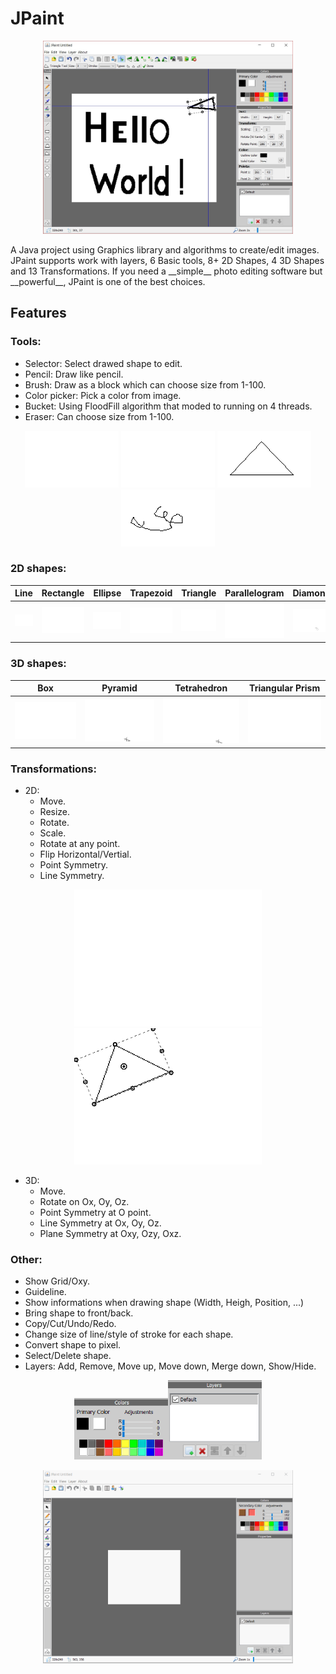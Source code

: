 # JPaint
<p align="center"><img src="/readme/jpaint.jpg" width="400px"/></p>
A Java project using Graphics library and algorithms to create/edit images. JPaint supports work with layers, 6 Basic tools, 8+ 2D Shapes, 4 3D Shapes and 13 Transformations. If you need a __simple__ photo editing software but __powerful__, JPaint is one of the best choices.

## Features
### Tools:
  - Selector: Select drawed shape to edit.
  - Pencil: Draw like pencil.
  - Brush: Draw as a block which can choose size from 1-100.
  - Color picker: Pick a color from image.
  - Bucket: Using FloodFill algorithm that moded to running on 4 threads.
  - Eraser: Can choose size from 1-100.
<p align="center">
  <img src="/readme/pencil.gif" width="150px">
  <img src="/readme/brush.gif" width="150px">
  <img src="/readme/fill.gif" width="150px">
  <img src="/readme/eraser.gif" width="150px">
</p>

### 2D shapes:

Line | Rectangle | Ellipse | Trapezoid | Triangle | Parallelogram | Diamond | Polygons
-----|-----------|---------|-----------|----------|---------------|---------|----------
<img src="/readme/line.gif" width="150px"> | <img src="/readme/rect.gif" width="150px"> |  <img src="/readme/circle.gif" width="150px">|<img src="/readme/trap.gif" width="150px"> | <img src="/readme/triangle.gif" width="150px"> | <img src="/readme/para.gif" width="150px"> | <img src="/readme/diamond.gif" width="150px"> | <img src="/readme/polygons.gif" width="150px">

  
### 3D shapes:

Box | Pyramid | Tetrahedron | Triangular Prism
-|-|-|-
<img src="/readme/box.gif" width="150px"> | <img src="/readme/pyramid.gif" width="150px"> | <img src="/readme/pyramid2.gif" width="150px"> | <img src="/readme/prism.gif" width="150px">

### Transformations:
  - 2D:
    - Move.
    - Resize.
    - Rotate.
    - Scale.
    - Rotate at any point.
    - Flip Horizontal/Vertial.
    - Point Symmetry.
    - Line Symmetry.
    
<p align="center"><img src="/readme/transforms.gif" width="300px"/><img src="/readme/symmetry.gif"  width="300px"/></p>
    
  - 3D:
    - Move.
    - Rotate on Ox, Oy, Oz.
    - Point Symmetry at O point.
    - Line Symmetry at Ox, Oy, Oz.
    - Plane Symmetry at Oxy, Ozy, Oxz.
### Other:
  - Show Grid/Oxy.
  - Guideline.
  - Show informations when drawing shape (Width, Heigh, Position, ...)
  - Bring shape to front/back.
  - Copy/Cut/Undo/Redo.
  - Change size of line/style of stroke for each shape.
  - Convert shape to pixel.
  - Select/Delete shape.
  - Layers: Add, Remove, Move up, Move down, Merge down, Show/Hide.
  
<p align="center"><img src="/readme/color.gif" width="150px"/><img src="/readme/layers.gif"  width="150px"/></p>
<p align="center"><img src="/readme/glanceat.gif" width="400px"/></p>
